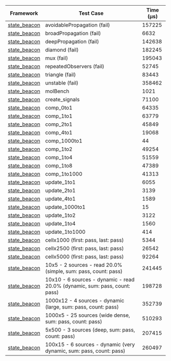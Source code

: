| Framework | Test Case | Time (μs) |
| --- | --- | --- |
| [state_beacon](https://github.com/jinyus/dart_beacon) | avoidablePropagation (fail) | 157225 |
| [state_beacon](https://github.com/jinyus/dart_beacon) | broadPropagation (fail) | 6632 |
| [state_beacon](https://github.com/jinyus/dart_beacon) | deepPropagation (fail) | 142638 |
| [state_beacon](https://github.com/jinyus/dart_beacon) | diamond (fail) | 182245 |
| [state_beacon](https://github.com/jinyus/dart_beacon) | mux (fail) | 195043 |
| [state_beacon](https://github.com/jinyus/dart_beacon) | repeatedObservers (fail) | 52745 |
| [state_beacon](https://github.com/jinyus/dart_beacon) | triangle (fail) | 83443 |
| [state_beacon](https://github.com/jinyus/dart_beacon) | unstable (fail) | 358462 |
| [state_beacon](https://github.com/jinyus/dart_beacon) | molBench | 1021 |
| [state_beacon](https://github.com/jinyus/dart_beacon) | create_signals | 71100 |
| [state_beacon](https://github.com/jinyus/dart_beacon) | comp_0to1 | 64335 |
| [state_beacon](https://github.com/jinyus/dart_beacon) | comp_1to1 | 63779 |
| [state_beacon](https://github.com/jinyus/dart_beacon) | comp_2to1 | 45849 |
| [state_beacon](https://github.com/jinyus/dart_beacon) | comp_4to1 | 19068 |
| [state_beacon](https://github.com/jinyus/dart_beacon) | comp_1000to1 | 44 |
| [state_beacon](https://github.com/jinyus/dart_beacon) | comp_1to2 | 49254 |
| [state_beacon](https://github.com/jinyus/dart_beacon) | comp_1to4 | 51559 |
| [state_beacon](https://github.com/jinyus/dart_beacon) | comp_1to8 | 47389 |
| [state_beacon](https://github.com/jinyus/dart_beacon) | comp_1to1000 | 41313 |
| [state_beacon](https://github.com/jinyus/dart_beacon) | update_1to1 | 6055 |
| [state_beacon](https://github.com/jinyus/dart_beacon) | update_2to1 | 3139 |
| [state_beacon](https://github.com/jinyus/dart_beacon) | update_4to1 | 1589 |
| [state_beacon](https://github.com/jinyus/dart_beacon) | update_1000to1 | 15 |
| [state_beacon](https://github.com/jinyus/dart_beacon) | update_1to2 | 3122 |
| [state_beacon](https://github.com/jinyus/dart_beacon) | update_1to4 | 1560 |
| [state_beacon](https://github.com/jinyus/dart_beacon) | update_1to1000 | 414 |
| [state_beacon](https://github.com/jinyus/dart_beacon) | cellx1000 (first: pass, last: pass) | 5344 |
| [state_beacon](https://github.com/jinyus/dart_beacon) | cellx2500 (first: pass, last: pass) | 26542 |
| [state_beacon](https://github.com/jinyus/dart_beacon) | cellx5000 (first: pass, last: pass) | 92264 |
| [state_beacon](https://github.com/jinyus/dart_beacon) | 10x5 - 2 sources - read 20.0% (simple, sum: pass, count: pass) | 241445 |
| [state_beacon](https://github.com/jinyus/dart_beacon) | 10x10 - 6 sources - dynamic - read 20.0% (dynamic, sum: pass, count: pass) | 198728 |
| [state_beacon](https://github.com/jinyus/dart_beacon) | 1000x12 - 4 sources - dynamic (large, sum: pass, count: pass) | 352739 |
| [state_beacon](https://github.com/jinyus/dart_beacon) | 1000x5 - 25 sources (wide dense, sum: pass, count: pass) | 510293 |
| [state_beacon](https://github.com/jinyus/dart_beacon) | 5x500 - 3 sources (deep, sum: pass, count: pass) | 207415 |
| [state_beacon](https://github.com/jinyus/dart_beacon) | 100x15 - 6 sources - dynamic (very dynamic, sum: pass, count: pass) | 260497 |
